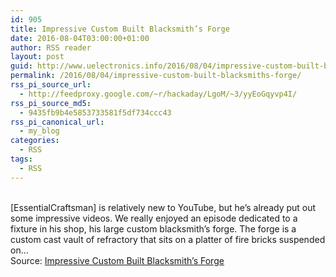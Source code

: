 ```yaml
---
id: 905
title: Impressive Custom Built Blacksmith’s Forge
date: 2016-08-04T03:00:00+01:00
author: RSS reader
layout: post
guid: http://www.uelectronics.info/2016/08/04/impressive-custom-built-blacksmiths-forge/
permalink: /2016/08/04/impressive-custom-built-blacksmiths-forge/
rss_pi_source_url:
  - http://feedproxy.google.com/~r/hackaday/LgoM/~3/yyEoGqyvp4I/
rss_pi_source_md5:
  - 9435fb9b4e5853733581f5df734ccc43
rss_pi_canonical_url:
  - my_blog
categories:
  - RSS
tags:
  - RSS
---
```

&#013;  
[EssentialCraftsman] is relatively new to YouTube, but he’s already put out some impressive videos. We really enjoyed an episode dedicated to a fixture in his shop, his large custom blacksmith’s forge. The forge is a custom cast vault of refractory that sits on a platter of fire bricks suspended on…&#013;  
Source: <a href="http://feedproxy.google.com/~r/hackaday/LgoM/~3/yyEoGqyvp4I/" target="_blank">Impressive Custom Built Blacksmith’s Forge</a>